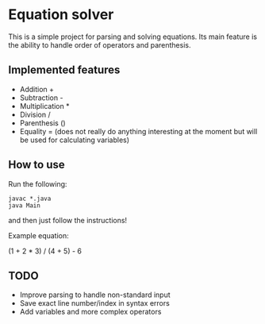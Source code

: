 # Equation solver

This is a simple project for parsing and solving equations. Its main feature is the ability to handle order of operators and parenthesis.

## Implemented features
* Addition +
* Subtraction -
* Multiplication *
* Division /
* Parenthesis ()
* Equality = (does not really do anything interesting at the moment but will be used for calculating variables)

## How to use
Run the following:
```
javac *.java
java Main
```
and then just follow the instructions! 

Example equation:

(1 + 2 * 3) / (4 + 5) - 6

## TODO
* Improve parsing to handle non-standard input
* Save exact line number/index in syntax errors
* Add variables and more complex operators
